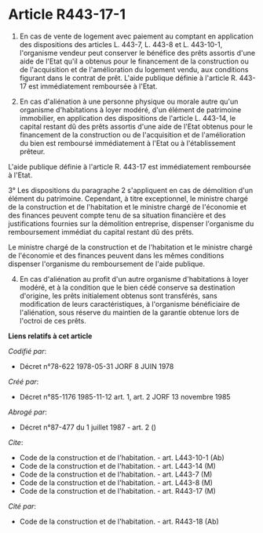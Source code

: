 # Article R443-17-1

1. En cas de vente de logement avec paiement au comptant en application des dispositions des articles L. 443-7, L. 443-8 et
L. 443-10-1, l'organisme vendeur peut conserver le bénéfice des prêts assortis d'une aide de l'Etat qu'il a obtenus pour le
financement de la construction ou de l'acquisition et de l'amélioration du logement vendu, aux conditions figurant dans le
contrat de prêt. L'aide publique définie à l'article R. 443-17 est immédiatement remboursée à l'Etat.

2. En cas d'aliénation à une personne physique ou morale autre qu'un organisme d'habitations à loyer modéré, d'un élément de
patrimoine immobilier, en application des dispositions de l'article L. 443-14, le capital restant dû des prêts assortis d'une
aide de l'Etat obtenus pour le financement de la construction ou de l'acquisition et de l'amélioration du bien est remboursé
immédiatement à l'Etat ou à l'établissement prêteur.

L'aide publique définie à l'article R. 443-17 est immédiatement remboursée à l'Etat.

3° Les dispositions du paragraphe 2 s'appliquent en cas de démolition d'un élément du patrimoine. Cependant, à titre
exceptionnel, le ministre chargé de la construction et de l'habitation et le ministre chargé de l'économie et des finances
peuvent compte tenu de sa situation financière et des justifications fournies sur la démolition entreprise, dispenser
l'organisme du remboursement immédiat du capital restant dû des prêts.

Le ministre chargé de la construction et de l'habitation et le ministre chargé de l'économie et des finances peuvent dans les
mêmes conditions dispenser l'organisme du remboursement de l'aide publique.

4. En cas d'aliénation au profit d'un autre organisme d'habitations à loyer modéré, et à la condition que le bien cédé
conserve sa destination d'origine, les prêts initialement obtenus sont transférés, sans modification de leurs
caractéristiques, à l'organisme bénéficiaire de l'aliénation, sous réserve du maintien de la garantie obtenue lors de
l'octroi de ces prêts.

**Liens relatifs à cet article**

_Codifié par_:

  - Décret n°78-622 1978-05-31 JORF 8 JUIN 1978

_Créé par_:

  - Décret n°85-1176 1985-11-12 art. 1, art. 2 JORF 13 novembre 1985

_Abrogé par_:

  - Décret n°87-477 du 1 juillet 1987 - art. 2 ()

_Cite_:

  - Code de la construction et de l'habitation. - art. L443-10-1 (Ab)
  - Code de la construction et de l'habitation. - art. L443-14 (M)
  - Code de la construction et de l'habitation. - art. L443-7 (M)
  - Code de la construction et de l'habitation. - art. L443-8 (M)
  - Code de la construction et de l'habitation. - art. R443-17 (M)

_Cité par_:

  - Code de la construction et de l'habitation. - art. R443-18 (Ab)
